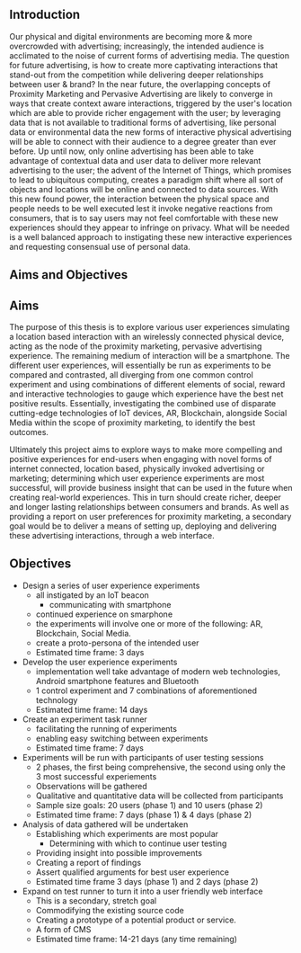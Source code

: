 ﻿<section>

# Introduction
Our physical and digital environments are becoming more & more overcrowded with advertising; increasingly, the intended audience is acclimated to the noise of current forms of advertising media.
The question for future advertising, is how to create more captivating interactions that stand-out from the competition while delivering deeper relationships between user & brand? In the near future, the overlapping concepts of Proximity Marketing and Pervasive Advertising are likely to converge in ways that create context aware interactions, triggered by the user's location which are able to provide richer engagement with the user; by leveraging data that  is not available to traditional forms of advertising, like personal data or environmental data the new forms of interactive physical advertising will be able to connect with their audience to a degree greater than ever before. Up until now, only online advertising has been able to take advantage of contextual data and user data to deliver more relevant advertising to the user; the advent of the Internet of Things, which promises to lead to ubiquitous computing, creates a paradigm shift where all sort of objects and locations will be online and connected to data sources. With this new found power, the interaction between the physical space and people needs to be well executed lest it invoke negative reactions from consumers, that is to say users may not feel comfortable with these new experiences should they appear to infringe on privacy. What will be needed is a well balanced approach to instigating these new interactive experiences and requesting consensual use of personal data.

# Aims and Objectives

## Aims
The purpose of this thesis is to explore various user experiences simulating a location based interaction with an wirelessly connected physical device, acting as the node of the proximity marketing, pervasive advertising experience. The remaining medium of interaction will be a smartphone. The different user experiences, will essentially be run as experiments to be compared and contrasted, all diverging from one common control experiment and using combinations of different elements of social, reward and interactive technologies to gauge which experience have the best net positive results. Essentially, investigating the combined use of disparate cutting-edge technologies of IoT devices, AR, Blockchain, alongside Social Media within the scope of proximity marketing, to identify the best outcomes.

Ultimately this project aims to explore ways to make more compelling and positive experiences for end-users when engaging with novel forms of internet connected, location based, physically invoked advertising or marketing; determining which user experience experiments are most successful, will provide business insight that can be used in the future when creating real-world experiences. This in turn should create richer, deeper and longer lasting relationships between consumers and brands. As well as providing a report on user preferences for proximity marketing, a secondary goal would be to deliver a means of setting up, deploying and delivering these advertising interactions, through a web interface.

## Objectives

- Design a series of user experience experiments
    - all instigated by an IoT beacon
        - communicating with smartphone
    - continued experience on smarphone
    - the experiments will involve one or more of the following: AR, Blockchain, Social Media.
    - create a proto-persona of the intended user
    - Estimated time frame: 3 days
- Develop the user experience experiments
    - implementation well take advantage of modern web technologies, Android smartphone features and Bluetooth
    - 1 control experiment and 7 combinations of aforementioned technology
    - Estimated time frame: 14 days
- Create an experiment task runner
    - facilitating the running of experiments
    - enabling easy switching between experiments
    - Estimated time frame: 7 days
- Experiments will be run with participants of user testing sessions
    - 2 phases, the first being comprehensive, the second using only the 3 most successful experiements
    - Observations will be gathered
    - Qualitative and quantitative data will be collected from participants
    - Sample size goals: 20 users (phase 1) and 10 users (phase 2)
    - Estimated time frame: 7 days (phase 1) & 4 days (phase 2)
- Analysis of data gathered will be undertaken
    - Establishing which experiments are most popular
        - Determining with which to continue user testing
    - Providing insight into possible improvements
    - Creating a report of findings
    - Assert qualified arguments for best user experience
    - Estimated time frame 3 days (phase 1) and 2 days (phase 2)
- Expand on test runner to turn it into a user friendly web interface
    - This is a secondary, stretch goal
    - Commodifying the existing source code
    - Creating a prototype of a potential product or service.
    - A form of CMS
    - Estimated time frame: 14-21 days (any time remaining)

</section>
